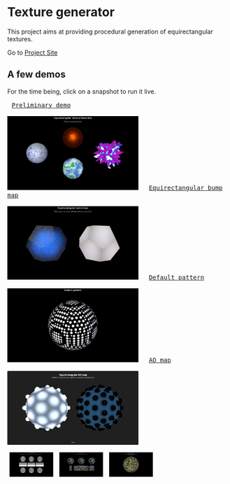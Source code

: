 # Texture generator

This project aims at providing procedural generation of
equirectangular textures.

Go to [Project Site](https://boytchev.github.io/texture-generator/)

## A few demos

For the time being, click on a snapshot to run it live.

[<kbd style="margin:10px">Preliminary demo<br><br><img src="examples/snapshots/proof-of-concept.jpg" style="width:300px;"></kbd>](https://boytchev.github.io/texture-generator/examples/proof-of-concept.html) [<kbd style="margin:10px">Equirectangular bump map<br><br><img src="examples/snapshots/bump-map.jpg" style="width:300px;"></kbd>](https://boytchev.github.io/texture-generator/examples/bump-map.html) [<kbd style="margin:10px">Default pattern<br><br><img src="examples/snapshots/custom-pattern.jpg" style="width:300px;"></kbd>](https://boytchev.github.io/texture-generator/examples/custom-pattern.html) [<kbd style="margin:10px">AO map<br><br><img src="examples/snapshots/ao-map.jpg" style="width:300px;"></kbd>](https://boytchev.github.io/texture-generator/examples/ao-map.html)

[<kbd style="margin:5px"><img src="examples/snapshots/project-goals.jpg" style="width:100px;"></kbd>](https://boytchev.github.io/texture-generator/examples/project-goals.html)
[<kbd style="margin:5px"><img src="examples/snapshots/square-map.jpg" style="width:100px;"></kbd>](https://boytchev.github.io/texture-generator/examples/square-map.html)
[<kbd style="margin:5px"><img src="examples/snapshots/deferred-generation.jpg" style="width:100px;"></kbd>](https://boytchev.github.io/texture-generator/examples/deferred-generation.html)
